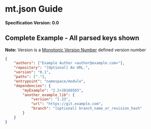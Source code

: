 # mt.json Guide

#### Specification Version: **0.0**

## Complete Example - All parsed keys shown

**Note:** Version is a [Monotonic Version Number](http://blog.appliedcompscilab.com/monotonic_versioning_manifesto/) defined version number

```json
{
    "authors": ["Example Author <author@example.com>"],
    "repository": "[Optional] An URL.",
    "version": "0.1",
    "paths": ["."],
    "entrypoint": "namespace/module",
    "dependencies": {
        "myExample": "2.2+20160503",
        "another_example_lib": {
            "version": "1.23",
            "url": "https://git.example.com",
            "branch": "[optional] branch_name_or_revision_hash"
        }
    }
}
```
